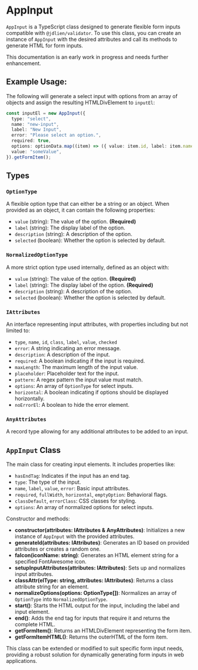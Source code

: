 # AppInput

`AppInput` is a TypeScript class designed to generate flexible form inputs compatible with `@jdlien/validator`.
To use this class, you can create an instance of `AppInput` with the desired attributes and call its methods to generate HTML for form inputs.

This documentation is an early work in progress and needs further enhancement.

## Example Usage:

The following will generate a select input with options from an array of objects and assign the resulting HTMLDivElement to `inputEl`:

```typescript
const inputEl = new AppInput({
  type: "select",
  name: "new-input",
  label: "New Input",
  error: "Please select an option.",
  required: true,
  options: optionData.map((item) => ({ value: item.id, label: item.name })),
  value: "someValue",
}).getFormItem();
```

## Types

### `OptionType`

A flexible option type that can either be a string or an object. When provided as an object, it can contain the following properties:

- `value` (string): The value of the option. **(Required)**
- `label` (string): The display label of the option.
- `description` (string): A description of the option.
- `selected` (boolean): Whether the option is selected by default.

### `NormalizedOptionType`

A more strict option type used internally, defined as an object with:

- `value` (string): The value of the option. **(Required)**
- `label` (string): The display label of the option. **(Required)**
- `description` (string): A description of the option.
- `selected` (boolean): Whether the option is selected by default.

### `IAttributes`

An interface representing input attributes, with properties including but not limited to:

- `type`, `name`, `id`, `class`, `label`, `value`, `checked`
- `error`: A string indicating an error message.
- `description`: A description of the input.
- `required`: A boolean indicating if the input is required.
- `maxLength`: The maximum length of the input value.
- `placeholder`: Placeholder text for the input.
- `pattern`: A regex pattern the input value must match.
- `options`: An array of `OptionType` for select inputs.
- `horizontal`: A boolean indicating if options should be displayed horizontally.
- `noErrorEl`: A boolean to hide the error element.

### `AnyAttributes`

A record type allowing for any additional attributes to be added to an input.

## `AppInput` Class

The main class for creating input elements. It includes properties like:

- `hasEndTag`: Indicates if the input has an end tag.
- `type`: The type of the input.
- `name`, `label`, `value`, `error`: Basic input attributes.
- `required`, `fullWidth`, `horizontal`, `emptyOption`: Behavioral flags.
- `classDefault`, `errorClass`: CSS classes for styling.
- `options`: An array of normalized options for select inputs.

Constructor and methods:

- **constructor(attributes: IAttributes & AnyAttributes)**: Initializes a new instance of `AppInput` with the provided attributes.
- **generateId(attributes: IAttributes)**: Generates an ID based on provided attributes or creates a random one.
- **faIcon(iconName: string)**: Generates an HTML element string for a specified FontAwesome icon.
- **setupInputAttributes(attributes: IAttributes)**: Sets up and normalizes input attributes.
- **classAttr(elType: string, attributes: IAttributes)**: Returns a class attribute string for an element.
- **normalizeOptions(options: OptionType[])**: Normalizes an array of `OptionType` into `NormalizedOptionType`.
- **start()**: Starts the HTML output for the input, including the label and input element.
- **end()**: Adds the end tag for inputs that require it and returns the complete HTML.
- **getFormItem()**: Returns an HTMLDivElement representing the form item.
- **getFormItemHTML()**: Returns the outerHTML of the form item.

This class can be extended or modified to suit specific form input needs, providing a robust solution for dynamically generating form inputs in web applications.

```

```
